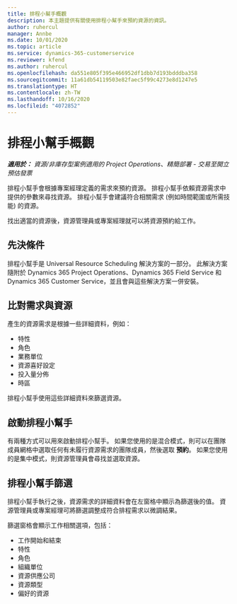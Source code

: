 ```yaml
---
title: 排程小幫手概觀
description: 本主題提供有關使用排程小幫手來預約資源的資訊。
author: ruhercul
manager: Annbe
ms.date: 10/01/2020
ms.topic: article
ms.service: dynamics-365-customerservice
ms.reviewer: kfend
ms.author: ruhercul
ms.openlocfilehash: da551e805f395e466952df1dbb7d193bdddba358
ms.sourcegitcommit: 11a61db54119503e82faec5f99c4273e8d1247e5
ms.translationtype: HT
ms.contentlocale: zh-TW
ms.lasthandoff: 10/16/2020
ms.locfileid: "4072852"
---
```

# <a name="schedule-assistant-overview"></a>排程小幫手概觀

_**適用於：** 資源/非庫存型案例適用的 Project Operations、精簡部署 - 交易至開立預估發票_

排程小幫手會根據專案經理定義的需求來預約資源。 排程小幫手依賴資源需求中提供的參數來尋找資源。 排程小幫手會建議符合相關需求 (例如時間範圍或所需技能) 的資源。

找出適當的資源後，資源管理員或專案經理就可以將資源預約給工作。

## <a name="prerequisites"></a>先決條件

排程小幫手是 Universal Resource Scheduling 解決方案的一部分。 此解決方案隨附於 Dynamics 365 Project Operations、Dynamics 365 Field Service 和 Dynamics 365 Customer Service，並且會與這些解決方案一併安裝。

## <a name="matching-requirements-and-resources"></a>比對需求與資源

產生的資源需求是根據一些詳細資料，例如：

-   特性
-   角色
-   業務單位
-   資源喜好設定
-   投入量分佈
-   時區

排程小幫手使用這些詳細資料來篩選資源。

## <a name="launch-the-schedule-assistant"></a>啟動排程小幫手

有兩種方式可以用來啟動排程小幫手。 如果您使用的是混合模式，則可以在團隊成員網格中選取任何有未履行資源需求的團隊成員，然後選取 **預約**。 如果您使用的是集中模式，則資源管理員會尋找並選取資源。

## <a name="schedule-assistant-filters"></a>排程小幫手篩選

排程小幫手執行之後，資源需求的詳細資料會在左窗格中顯示為篩選後的值。 資源管理員或專案經理可將篩選調整成符合排程需求以微調結果。

篩選窗格會顯示工作相關選項，包括：

-   工作開始和結束
-   特性
-   角色
-   組織單位
-   資源供應公司
-   資源類型
-   偏好的資源

